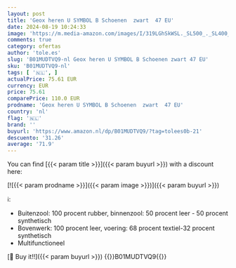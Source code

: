 ```yaml
---
layout: post
title: 'Geox heren U SYMBOL B Schoenen  zwart  47 EU'
date: 2024-08-19 10:24:33
image: 'https://m.media-amazon.com/images/I/319LGhSkWSL._SL500_._SL400_.jpg'
comments: true
category: ofertas
author: 'tole.es'
slug: 'B01MUDTVQ9-nl Geox heren U SYMBOL B Schoenen zwart 47 EU'
sku: 'B01MUDTVQ9-nl'
tags: [ '🇳🇱', ]
actualPrice: 75.61 EUR
currency: EUR
price: 75.61
comparePrice: 110.0 EUR
prodname: 'Geox heren U SYMBOL B Schoenen  zwart  47 EU'
country: 'nl'
flag: '🇳🇱'
brand: ''
buyurl: 'https://www.amazon.nl/dp/B01MUDTVQ9/?tag=tolees0b-21'
descuento: '31.26'
average: '71.9'
---
```


You can find [{{< param title >}}]({{< param buyurl >}}) with a discount here:

[![{{< param prodname >}}]({{< param image >}})]({{< param buyurl >}})

ℹ️:

- Buitenzool: 100 procent rubber, binnenzool: 50 procent leer - 50 procent synthetisch
- Bovenwerk: 100 procent leer, voering: 68 procent textiel-32 procent synthetisch
- Multifunctioneel

[🛒 Buy it!!]({{< param buyurl >}})
{{<world>}}B01MUDTVQ9{{</world>}}
